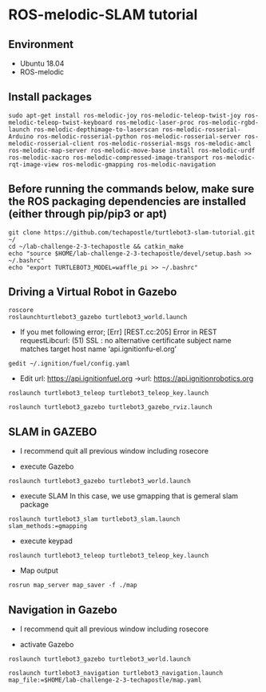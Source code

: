 # ROS-melodic-SLAM tutorial


## Environment
* Ubuntu 18.04
* ROS-melodic


## Install packages 
~~~
sudo apt-get install ros-melodic-joy ros-melodic-teleop-twist-joy ros-melodic-teleop-twist-keyboard ros-melodic-laser-proc ros-melodic-rgbd-launch ros-melodic-depthimage-to-laserscan ros-melodic-rosserial-Arduino ros-melodic-rosserial-python ros-melodic-rosserial-server ros-melodic-rosserial-client ros-melodic-rosserial-msgs ros-melodic-amcl ros-melodic-map-server ros-melodic-move-base install ros-melodic-urdf ros-melodic-xacro ros-melodic-compressed-image-transport ros-melodic-rqt-image-view ros-melodic-gmapping ros-melodic-navigation
~~~

## Before running the commands below, make sure the ROS packaging dependencies are installed (either through pip/pip3 or apt)
~~~
git clone https://github.com/techapostle/turtlebot3-slam-tutorial.git ~/  
cd ~/lab-challenge-2-3-techapostle && catkin_make  
echo "source $HOME/lab-challenge-2-3-techapostle/devel/setup.bash >> ~/.bashrc"  
echo "export TURTLEBOT3_MODEL=waffle_pi >> ~/.bashrc"  
~~~


## Driving a Virtual Robot in Gazebo


~~~
roscore  
roslaunchturtlebot3_gazebo turtlebot3_world.launch
~~~

* If you met following error; [Err] [REST.cc:205] Error in REST requestLibcurl: (51) SSL : no alternative certificate subject name matches target host name ‘api.ignitionfu-el.org’

~~~
gedit ~/.ignition/fuel/config.yaml
~~~
* Edit url: https://api.ignitionfuel.org ->url: https://api.ignitionrobotics.org

~~~
roslaunch turtlebot3_teleop turtlebot3_teleop_key.launch
~~~

~~~
roslaunch turtlebot3_gazebo turtlebot3_gazebo_rviz.launch
~~~

## SLAM in GAZEBO
* I recommend quit all previous window including rosecore


* execute Gazebo
~~~
roslaunch turtlebot3_gazebo turtlebot3_world.launch
~~~

* execute SLAM
In this case, we use gmapping that is gemeral slam package
~~~
roslaunch turtlebot3_slam turtlebot3_slam.launch slam_methods:=gmapping
~~~

* execute keypad
~~~
roslaunch turtlebot3_teleop turtlebot3_teleop_key.launch
~~~
* Map output
~~~
rosrun map_server map_saver -f ./map
~~~


## Navigation in Gazebo
* I recommend quit all previous window including rosecore


* activate Gazebo
~~~
roslaunch turtlebot3_gazebo turtlebot3_world.launch
~~~

~~~
roslaunch turtlebot3_navigation turtlebot3_navigation.launch map_file:=$HOME/lab-challenge-2-3-techapostle/map.yaml
~~~

